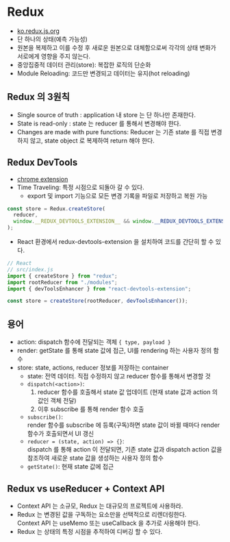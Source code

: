 # Redux

- [ko.redux.js.org](https://ko.redux.js.org/)
- 단 하나의 상태(예측 가능성)
- 원본을 복제하고 이를 수정 후 새로운 원본으로 대체함으로써 각각의 상태 변화가 서로에게 영향을 주지 않는다.
- 중앙집중적 데이터 관리(store): 복잡한 로직의 단순화
- Module Reloading: 코드만 변경되고 데이터는 유지(hot reloading)

## Redux 의 3원칙

- Single source of truth : application 내 store 는 단 하나만 존재한다.
- State is read-only : state 는 reducer 를 통해서 변경해야 한다.
- Changes are made with pure functions: Reducer 는 기존 state 를 직접 변경하지 않고, state object 로 복제하여 return 해야 한다.

## Redux DevTools

- [chrome extension](https://chrome.google.com/webstore/detail/redux-devtools/lmhkpmbekcpmknklioeibfkpmmfibljd)
- Time Traveling: 특정 시점으로 되돌아 갈 수 있다.
  - export 및 import 기능으로 모든 변경 기록을 파일로 저장하고 복원 가능

```js
const store = Redux.createStore(
  reducer,
  window.__REDUX_DEVTOOLS_EXTENSION__ && window.__REDUX_DEVTOOLS_EXTENSION__()
);
```

- React 환경에서 redux-devtools-extension 을 설치하여 코드를 간단히 할 수 있다.

```js
// React
// src/index.js
import { createStore } from "redux";
import rootReducer from "./modules";
import { devToolsEnhancer } from "react-devtools-extension";

const store = createStore(rootReducer, devToolsEnhancer());
```

## 용어

- action: dispatch 함수에 전달되는 객체 `{ type, payload }`
- render: getState 를 통해 state 값에 접근, UI를 rendering 하는 사용자 정의 함수
- store: state, actions, reducer 정보를 저장하는 container
  - state: 전역 데이터. 직접 수정하지 않고 reducer 함수를 통해서 변경할 것
  - `dispatch(<action>)`:
    1. reducer 함수를 호출해서 state 값 업데이트 (현재 state 값과 action 의 값인 객체 전달)
    2. 이후 subscribe 를 통해 render 함수 호출
  - `subscribe()`:  
    render 함수를 subscribe 에 등록(구독)하면 state 값이 바뀔 때마다 render 함수가 호출되면서 UI 갱신
  - `reducer = (state, action) => {}`:  
    dispatch 를 통해 action 이 전달되면, 기존 state 값과 dispatch action 값을 참조하여 새로운 state 값을 생성하는 사용자 정의 함수
  - `getState()`: 현재 state 값에 접근

## Redux vs useReducer + Context API

- Context API 는 소규모, Redux 는 대규모의 프로젝트에 사용하라.
- Redux 는 변경된 값을 구독하는 요소만을 선택적으로 리렌더링한다.  
  Context API 는 useMemo 또는 useCallback 을 추가로 사용해야 한다.
- Redux 는 상태의 특정 시점을 추적하여 디버깅 할 수 있다.
